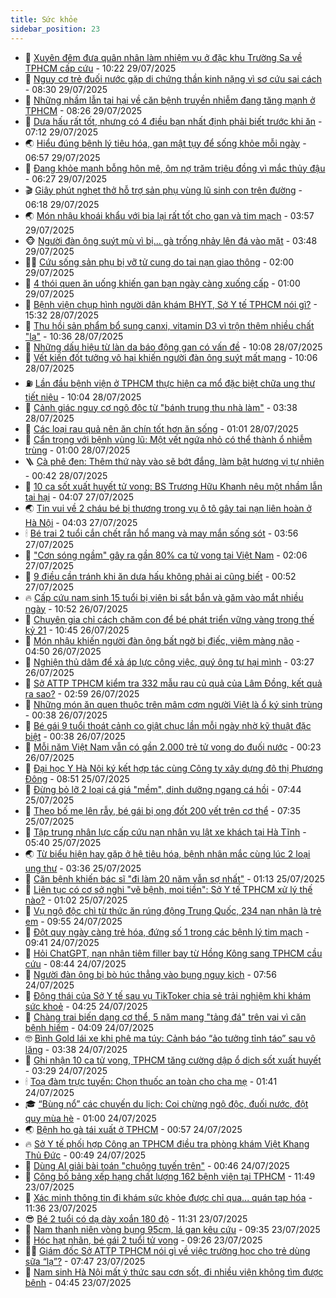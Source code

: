 ```yaml
---
title: Sức khỏe
sidebar_position: 23
---
```


<!-- dantri-suc-khoe:START -->
- 🤔 [Xuyên đêm đưa quân nhân làm nhiệm vụ ở đặc khu Trường Sa về TPHCM cấp cứu](https://dantri.com.vn/suc-khoe/xuyen-dem-dua-quan-nhan-lam-nhiem-vu-o-dac-khu-truong-sa-ve-tphcm-cap-cuu-20250729171058514.htm) - 10:22 29/07/2025
- 🚦 [Nguy cơ trẻ đuối nước gặp di chứng thần kinh nặng vì sơ cứu sai cách](https://dantri.com.vn/suc-khoe/nguy-co-tre-duoi-nuoc-gap-di-chung-than-kinh-nang-vi-so-cuu-sai-cach-20250729144805664.htm) - 08:30 29/07/2025
- 🤖 [Những nhầm lẫn tai hại về căn bệnh truyền nhiễm đang tăng mạnh ở TPHCM](https://dantri.com.vn/suc-khoe/nhung-nham-lan-tai-hai-ve-can-benh-truyen-nhiem-dang-tang-manh-o-tphcm-20250729142505918.htm) - 08:26 29/07/2025
- 🐻 [Dưa hấu rất tốt, nhưng có 4 điều bạn nhất định phải biết trước khi ăn](https://dantri.com.vn/suc-khoe/dua-hau-rat-tot-nhung-co-4-dieu-ban-nhat-dinh-phai-biet-truoc-khi-an-20250729114647261.htm) - 07:12 29/07/2025
- 🌏 [Hiểu đúng bệnh lý tiêu hóa, gan mật tụy để sống khỏe mỗi ngày](https://dantri.com.vn/suc-khoe/hieu-dung-benh-ly-tieu-hoa-gan-mat-tuy-de-song-khoe-moi-ngay-20250728161948628.htm) - 06:57 29/07/2025
- 👺 [Đang khỏe mạnh bỗng hôn mê, ôm nợ trăm triệu đồng vì mắc thủy đậu](https://dantri.com.vn/suc-khoe/dang-khoe-manh-bong-hon-me-om-no-tram-trieu-dong-vi-mac-thuy-dau-20250729120543282.htm) - 06:27 29/07/2025
- 🎬 [Giây phút nghẹt thở hỗ trợ sản phụ vùng lũ sinh con trên đường](https://dantri.com.vn/suc-khoe/giay-phut-nghet-tho-ho-tro-san-phu-vung-lu-sinh-con-tren-duong-20250729122924621.htm) - 06:18 29/07/2025
- 🌏 [Món nhậu khoái khẩu với bia lại rất tốt cho gan và tim mạch](https://dantri.com.vn/suc-khoe/mon-nhau-khoai-khau-voi-bia-lai-rat-tot-cho-gan-va-tim-mach-20250729083357242.htm) - 03:57 29/07/2025
- 🐵 [Người đàn ông suýt mù vì bị... gà trống nhảy lên đá vào mặt](https://dantri.com.vn/suc-khoe/nguoi-dan-ong-suyt-mu-vi-bi-ga-trong-nhay-len-da-vao-mat-20250729103853367.htm) - 03:48 29/07/2025
- 👨‍🏫 [Cứu sống sản phụ bị vỡ tử cung do tai nạn giao thông](https://dantri.com.vn/suc-khoe/cuu-song-san-phu-bi-vo-tu-cung-do-tai-nan-giao-thong-20250729072521196.htm) - 02:00 29/07/2025
- 🤗 [4 thói quen ăn uống khiến gan bạn ngày càng xuống cấp](https://dantri.com.vn/suc-khoe/4-thoi-quen-an-uong-khien-gan-ban-ngay-cang-xuong-cap-20250728165103139.htm) - 01:00 29/07/2025
- 🫶 [Bệnh viện chụp hình người dân khám BHYT, Sở Y tế TPHCM nói gì?](https://dantri.com.vn/suc-khoe/benh-vien-chup-hinh-nguoi-dan-kham-bhyt-so-y-te-tphcm-noi-gi-20250728185846200.htm) - 15:32 28/07/2025
- 🙉 [Thu hồi sản phẩm bổ sung canxi, vitamin D3 vì trộn thêm nhiều chất &quot;lạ&quot;](https://dantri.com.vn/suc-khoe/thu-hoi-san-pham-bo-sung-canxi-vitamin-d3-vi-tron-them-nhieu-chat-la-20250728173558087.htm) - 10:36 28/07/2025
- 🦅 [Những dấu hiệu từ làn da báo động gan có vấn đề](https://dantri.com.vn/suc-khoe/nhung-dau-hieu-tu-lan-da-bao-dong-gan-co-van-de-20250728132457147.htm) - 10:08 28/07/2025
- 🐘 [Vết kiến đốt tưởng vô hại khiến người đàn ông suýt mất mạng](https://dantri.com.vn/suc-khoe/vet-kien-dot-tuong-vo-hai-khien-nguoi-dan-ong-suyt-mat-mang-20250728160250402.htm) - 10:06 28/07/2025
- ⛽️ [Lần đầu bệnh viện ở TPHCM thực hiện ca mổ đặc biệt chữa ung thư tiết niệu](https://dantri.com.vn/suc-khoe/lan-dau-benh-vien-o-tphcm-thuc-hien-ca-mo-dac-biet-chua-ung-thu-tiet-nieu-20250728135648316.htm) - 10:04 28/07/2025
- 🤡 [Cảnh giác nguy cơ ngộ độc từ &quot;bánh trung thu nhà làm&quot;](https://dantri.com.vn/suc-khoe/canh-giac-nguy-co-ngo-doc-tu-banh-trung-thu-nha-lam-20250728090540734.htm) - 03:38 28/07/2025
- 💼 [Các loại rau quả nên ăn chín tốt hơn ăn sống](https://dantri.com.vn/suc-khoe/cac-loai-rau-qua-nen-an-chin-tot-hon-an-song-20250722151311059.htm) - 01:01 28/07/2025
- 🤔 [Cẩn trọng với bệnh vùng lũ: Một vết ngứa nhỏ có thể thành ổ nhiễm trùng](https://dantri.com.vn/suc-khoe/can-trong-voi-benh-vung-lu-mot-vet-ngua-nho-co-the-thanh-o-nhiem-trung-20250728063032497.htm) - 01:00 28/07/2025
- 🪜 [Cà phê đen: Thêm thứ này vào sẽ bớt đắng, làm bật hương vị tự nhiên](https://dantri.com.vn/khoa-hoc/ca-phe-den-them-thu-nay-vao-se-bot-dang-lam-bat-huong-vi-tu-nhien-20250728064416737.htm) - 00:42 28/07/2025
- 📝 [10 ca sốt xuất huyết tử vong: BS Trương Hữu Khanh nêu một nhầm lẫn tai hại](https://dantri.com.vn/suc-khoe/10-ca-sot-xuat-huyet-tu-vong-bs-truong-huu-khanh-neu-mot-nham-lan-tai-hai-20250727101317419.htm) - 04:07 27/07/2025
- 🌏 [Tin vui về 2 cháu bé bị thương trong vụ ô tô gây tai nạn liên hoàn ở Hà Nội](https://dantri.com.vn/suc-khoe/tin-vui-ve-2-chau-be-bi-thuong-trong-vu-o-to-gay-tai-nan-lien-hoan-o-ha-noi-20250727105716980.htm) - 04:03 27/07/2025
- 🕯 [Bé trai 2 tuổi cắn chết rắn hổ mang và may mắn sống sót](https://dantri.com.vn/suc-khoe/be-trai-2-tuoi-can-chet-ran-ho-mang-va-may-man-song-sot-20250727101140843.htm) - 03:56 27/07/2025
- 🦍 [&quot;Cơn sóng ngầm&quot; gây ra gần 80% ca tử vong tại Việt Nam](https://dantri.com.vn/suc-khoe/con-song-ngam-gay-ra-gan-80-ca-tu-vong-tai-viet-nam-20250727090603955.htm) - 02:06 27/07/2025
- 🌈 [9 điều cần tránh khi ăn dưa hấu không phải ai cũng biết](https://dantri.com.vn/suc-khoe/9-dieu-can-tranh-khi-an-dua-hau-khong-phai-ai-cung-biet-20250726194817940.htm) - 00:52 27/07/2025
- 🔥 [Cấp cứu nam sinh 15 tuổi bị viên bi sắt bắn và găm vào mắt nhiều ngày](https://dantri.com.vn/suc-khoe/cap-cuu-nam-sinh-15-tuoi-bi-vien-bi-sat-ban-va-gam-vao-mat-nhieu-ngay-20250726174855074.htm) - 10:52 26/07/2025
- 🌊 [Chuyên gia chỉ cách chăm con để bé phát triển vững vàng trong thế kỷ 21](https://dantri.com.vn/suc-khoe/chuyen-gia-chi-cach-cham-con-de-be-phat-trien-vung-vang-trong-the-ky-21-20250726164503910.htm) - 10:45 26/07/2025
- 🚦 [Món nhậu khiến người đàn ông bất ngờ bị điếc, viêm màng não](https://dantri.com.vn/suc-khoe/mon-nhau-khien-nguoi-dan-ong-bat-ngo-bi-diec-viem-mang-nao-20250726110900517.htm) - 04:50 26/07/2025
- 🤖 [Nghiện thủ dâm để xả áp lực công việc, quý ông tự hại mình](https://dantri.com.vn/suc-khoe/nghien-thu-dam-de-xa-ap-luc-cong-viec-quy-ong-tu-hai-minh-20250724165017668.htm) - 03:27 26/07/2025
- 🤡 [Sở ATTP TPHCM kiểm tra 332 mẫu rau củ quả của Lâm Đồng, kết quả ra sao?](https://dantri.com.vn/suc-khoe/so-attp-tphcm-kiem-tra-332-mau-rau-cu-qua-cua-lam-dong-ket-qua-ra-sao-20250726093805670.htm) - 02:59 26/07/2025
- 💂 [Những món ăn quen thuộc trên mâm cơm người Việt là ổ ký sinh trùng](https://dantri.com.vn/suc-khoe/nhung-mon-an-quen-thuoc-tren-mam-com-nguoi-viet-la-o-ky-sinh-trung-20250725180947510.htm) - 00:38 26/07/2025
- 🦄 [Bé gái 9 tuổi thoát cảnh co giật chục lần mỗi ngày nhờ kỹ thuật đặc biệt](https://dantri.com.vn/suc-khoe/be-gai-9-tuoi-thoat-canh-co-giat-chuc-lan-moi-ngay-nho-ky-thuat-dac-biet-20250725174657236.htm) - 00:38 26/07/2025
- 🧠 [Mỗi năm Việt Nam vẫn có gần 2.000 trẻ tử vong do đuối nước](https://dantri.com.vn/suc-khoe/moi-nam-viet-nam-van-co-gan-2000-tre-tu-vong-do-duoi-nuoc-20250725175550594.htm) - 00:23 26/07/2025
- 🤖 [Đại học Y Hà Nội ký kết hợp tác cùng Công ty xây dựng đô thị Phương Đông](https://dantri.com.vn/suc-khoe/dai-hoc-y-ha-noi-ky-ket-hop-tac-cung-cong-ty-xay-dung-do-thi-phuong-dong-20250725155059480.htm) - 08:51 25/07/2025
- 💼 [Đừng bỏ lỡ 2 loại cá giá &quot;mềm&quot;, dinh dưỡng ngang cá hồi](https://dantri.com.vn/suc-khoe/dung-bo-lo-2-loai-ca-gia-mem-dinh-duong-ngang-ca-hoi-20250725081950923.htm) - 07:44 25/07/2025
- 🧰 [Theo bố mẹ lên rẫy, bé gái bị ong đốt 200 vết trên cơ thể](https://dantri.com.vn/suc-khoe/theo-bo-me-len-ray-be-gai-bi-ong-dot-200-vet-tren-co-the-20250725141724003.htm) - 07:35 25/07/2025
- 🎉 [Tập trung nhân lực cấp cứu nạn nhân vụ lật xe khách tại Hà Tĩnh](https://dantri.com.vn/suc-khoe/tap-trung-nhan-luc-cap-cuu-nan-nhan-vu-lat-xe-khach-tai-ha-tinh-20250725120421245.htm) - 05:40 25/07/2025
- 🌏 [Từ biểu hiện hay gặp ở hệ tiêu hóa, bệnh nhân mắc cùng lúc 2 loại ung thư](https://dantri.com.vn/suc-khoe/tu-bieu-hien-hay-gap-o-he-tieu-hoa-benh-nhan-mac-cung-luc-2-loai-ung-thu-20250725103621570.htm) - 03:36 25/07/2025
- 📝 [Căn bệnh khiến bác sĩ &quot;đi làm 20 năm vẫn sợ nhất&quot;](https://dantri.com.vn/suc-khoe/can-benh-khien-bac-si-di-lam-20-nam-van-so-nhat-20250724153308000.htm) - 01:13 25/07/2025
- 🧠 [Liên tục có cơ sở nghi &quot;vẽ bệnh, moi tiền&quot;: Sở Y tế TPHCM xử lý thế nào?](https://dantri.com.vn/suc-khoe/lien-tuc-co-co-so-nghi-ve-benh-moi-tien-so-y-te-tphcm-xu-ly-the-nao-20250724231146767.htm) - 01:02 25/07/2025
- 🚀 [Vụ ngộ độc chì từ thức ăn rúng động Trung Quốc, 234 nạn nhân là trẻ em](https://dantri.com.vn/suc-khoe/vu-ngo-doc-chi-tu-thuc-an-rung-dong-trung-quoc-234-nan-nhan-la-tre-em-20250724125407248.htm) - 09:55 24/07/2025
- 💯 [Đột quỵ ngày càng trẻ hóa, đứng số 1 trong các bệnh lý tim mạch](https://dantri.com.vn/suc-khoe/dot-quy-ngay-cang-tre-hoa-dung-so-1-trong-cac-benh-ly-tim-mach-20250724152409135.htm) - 09:41 24/07/2025
- 🫶 [Hỏi ChatGPT, nạn nhân tiêm filler bay từ Hồng Kông sang TPHCM cầu cứu](https://dantri.com.vn/suc-khoe/hoi-chatgpt-nan-nhan-tiem-filler-bay-tu-hong-kong-sang-tphcm-cau-cuu-20250724124301383.htm) - 08:44 24/07/2025
- 👹 [Người đàn ông bị bò húc thẳng vào bụng nguy kịch](https://dantri.com.vn/suc-khoe/nguoi-dan-ong-bi-bo-huc-thang-vao-bung-nguy-kich-20250724143450377.htm) - 07:56 24/07/2025
- 🤩 [Động thái của Sở Y tế sau vụ TikToker chia sẻ trải nghiệm khi khám sức khoẻ](https://dantri.com.vn/suc-khoe/dong-thai-cua-so-y-te-sau-vu-tiktoker-chia-se-trai-nghiem-khi-kham-suc-khoe-20250724103520531.htm) - 04:25 24/07/2025
- 🌊 [Chàng trai biến dạng cơ thể, 5 năm mang &quot;tảng đá&quot; trên vai vì căn bệnh hiếm](https://dantri.com.vn/suc-khoe/chang-trai-bien-dang-co-the-5-nam-mang-tang-da-tren-vai-vi-can-benh-hiem-20250724102631936.htm) - 04:09 24/07/2025
- 🤓 [Bình Gold lái xe khi phê ma túy: Cảnh báo “ảo tưởng tỉnh táo” sau vô lăng](https://dantri.com.vn/suc-khoe/binh-gold-lai-xe-khi-phe-ma-tuy-canh-bao-ao-tuong-tinh-tao-sau-vo-lang-20250724094306874.htm) - 03:38 24/07/2025
- 🌝 [Ghi nhận 10 ca tử vong, TPHCM tăng cường dập ổ dịch sốt xuất huyết](https://dantri.com.vn/suc-khoe/ghi-nhan-10-ca-tu-vong-tphcm-tang-cuong-dap-o-dich-sot-xuat-huyet-20250724101024121.htm) - 03:29 24/07/2025
- 🕯 [Toạ đàm trực tuyến: Chọn thuốc an toàn cho cha mẹ](https://dantri.com.vn/suc-khoe/toa-dam-truc-tuyen-chon-thuoc-an-toan-cho-cha-me-20250724084135618.htm) - 01:41 24/07/2025
- 🎓 [“Bùng nổ” các chuyến du lịch: Coi chừng ngộ độc, đuối nước, đột quỵ mùa hè](https://dantri.com.vn/suc-khoe/bung-no-cac-chuyen-du-lich-coi-chung-ngo-doc-duoi-nuoc-dot-quy-mua-he-20250724010524489.htm) - 01:00 24/07/2025
- 🌏 [Bệnh ho gà tái xuất ở TPHCM](https://dantri.com.vn/suc-khoe/benh-ho-ga-tai-xuat-o-tphcm-20250724011527397.htm) - 00:57 24/07/2025
- 🔥 [Sở Y tế phối hợp Công an TPHCM điều tra phòng khám Việt Khang Thủ Đức](https://dantri.com.vn/suc-khoe/so-y-te-phoi-hop-cong-an-tphcm-dieu-tra-phong-kham-viet-khang-thu-duc-20250723164529157.htm) - 00:49 24/07/2025
- 📝 [Dùng AI giải bài toán &quot;chuộng tuyến trên&quot;](https://dantri.com.vn/suc-khoe/dung-ai-giai-bai-toan-chuong-tuyen-tren-20250722142156390.htm) - 00:46 24/07/2025
- 🧠 [Công bố bảng xếp hạng chất lượng 162 bệnh viện tại TPHCM](https://dantri.com.vn/suc-khoe/cong-bo-bang-xep-hang-chat-luong-162-benh-vien-tai-tphcm-20250723165932281.htm) - 11:49 23/07/2025
- 🦅 [Xác minh thông tin đi khám sức khỏe được chỉ qua... quán tạp hóa](https://dantri.com.vn/suc-khoe/xac-minh-thong-tin-di-kham-suc-khoe-duoc-chi-qua-quan-tap-hoa-20250723172812083.htm) - 11:36 23/07/2025
- 😎 [Bé 2 tuổi có dạ dày xoắn 180 độ](https://dantri.com.vn/suc-khoe/be-2-tuoi-co-da-day-xoan-180-do-20250723154552997.htm) - 11:31 23/07/2025
- 🎉 [Nam thanh niên vòng bụng 95cm, lá gan kêu cứu](https://dantri.com.vn/suc-khoe/nam-thanh-nien-vong-bung-95cm-la-gan-keu-cuu-20250723161350157.htm) - 09:35 23/07/2025
- 🫣 [Hóc hạt nhãn, bé gái 2 tuổi tử vong](https://dantri.com.vn/suc-khoe/hoc-hat-nhan-be-gai-2-tuoi-tu-vong-20250723160536943.htm) - 09:26 23/07/2025
- 🧑‍🏫 [Giám đốc Sở ATTP TPHCM nói gì về việc trường học cho trẻ dùng sữa “lạ”?](https://dantri.com.vn/suc-khoe/giam-doc-so-attp-tphcm-noi-gi-ve-viec-truong-hoc-cho-tre-dung-sua-la-20250723121608233.htm) - 07:47 23/07/2025
- 🥷 [Nam sinh Hà Nội mất ý thức sau cơn sốt, đi nhiều viện không tìm được bệnh](https://dantri.com.vn/suc-khoe/nam-sinh-ha-noi-mat-y-thuc-sau-con-sot-di-nhieu-vien-khong-tim-duoc-benh-20250723111957819.htm) - 04:45 23/07/2025<!-- dantri-suc-khoe:END -->
